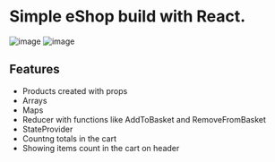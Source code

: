 # Simple eShop build with React.
![image](https://github.com/jaceksl1/react-eSHOP/assets/87030915/f1d94692-748e-4298-b13c-74514aedcf31)
![image](https://github.com/jaceksl1/react-eSHOP/assets/87030915/95585093-2d73-4b32-917e-30711eb8d5f5)

## Features
- Products created with props
- Arrays
- Maps
- Reducer with functions like AddToBasket and RemoveFromBasket
- StateProvider
- Countng totals in the cart
- Showing items count in the cart on header
